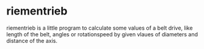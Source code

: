 # riementrieb

riementrieb is a little program to calculate some values of a belt drive, like length of the belt,
angles or rotationspeed by given vlaues of diameters and distance of the axis.
